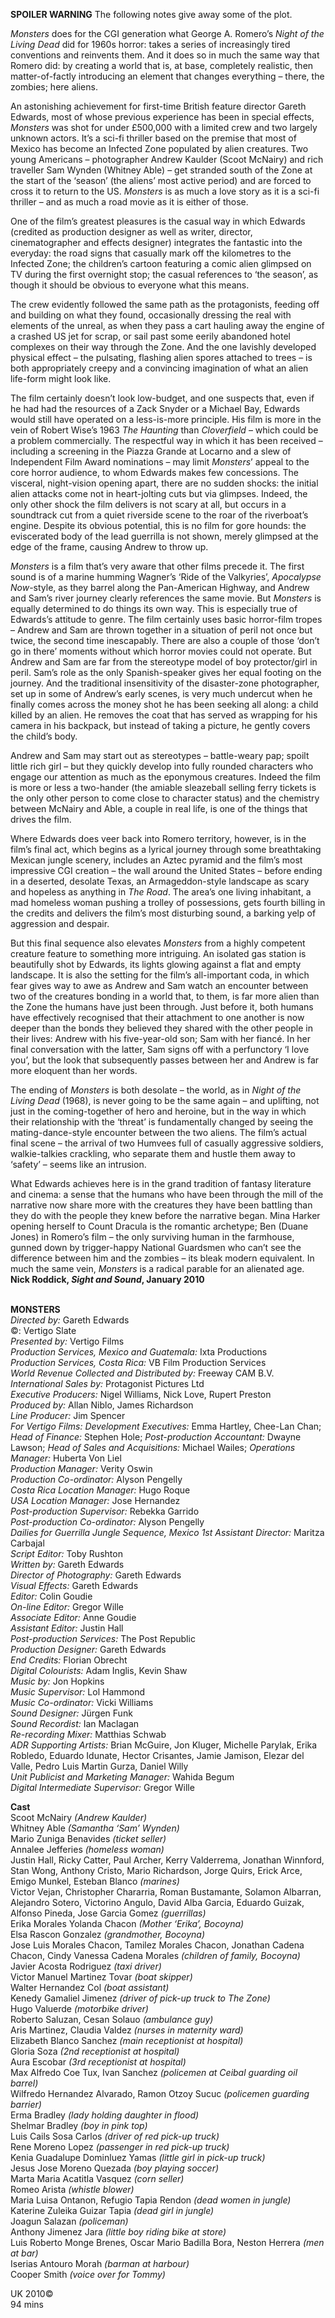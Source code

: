 

**SPOILER WARNING** The following notes give away some of the plot.

_Monsters_ does for the CGI generation what George A. Romero’s _Night of the Living Dead_ did for 1960s horror: takes a series of increasingly tired conventions and reinvents them. And it does so in much the same way that Romero did: by creating a world that is, at base, completely realistic, then matter-of-factly introducing an element that changes everything – there, the zombies; here aliens.

An astonishing achievement for first-time British feature director Gareth Edwards, most of whose previous experience has been in special effects, _Monsters_ was shot for under £500,000 with a limited crew and two largely unknown actors. It’s a sci-fi thriller based on the premise that most of Mexico has become an Infected Zone populated by alien creatures. Two young Americans – photographer Andrew Kaulder (Scoot McNairy) and rich traveller Sam Wynden (Whitney Able) – get stranded south of the Zone at the start of the ‘season’ (the aliens’ most active period) and are forced to cross it to return to the US. _Monsters_ is as much a love story as it is a sci-fi thriller – and as much a road movie as it is either of those.

One of the film’s greatest pleasures is the casual way in which Edwards (credited as production designer as well as writer, director, cinematographer and effects designer) integrates the fantastic into the everyday: the road signs that casually mark off the kilometres to the Infected Zone; the children’s cartoon featuring a comic alien glimpsed on TV during the first overnight stop; the casual references to ‘the season’, as though it should be obvious to everyone what this means.

The crew evidently followed the same path as the protagonists, feeding off and building on what they found, occasionally dressing the real with elements of the unreal, as when they pass a cart hauling away the engine of a crashed US jet for scrap, or sail past some eerily abandoned hotel complexes on their way through the Zone. And the one lavishly developed physical effect – the pulsating, flashing alien spores attached to trees – is both appropriately creepy and a convincing imagination of what an alien life-form might look like.

The film certainly doesn’t look low-budget, and one suspects that, even if he had had the resources of a Zack Snyder or a Michael Bay, Edwards would still have operated on a less-is-more principle. His film is more in the vein of Robert Wise’s 1963 _The Haunting_ than _Cloverfield_ – which could be a problem commercially. The respectful way in which it has been received – including a screening in the Piazza Grande at Locarno and a slew of Independent Film Award nominations – may limit _Monsters_’ appeal to the core horror audience, to whom Edwards makes few concessions. The visceral, night-vision opening apart, there are no sudden shocks: the initial alien attacks come not in heart-jolting cuts but via glimpses. Indeed, the only other shock the film delivers is not scary at all, but occurs in a soundtrack cut from a quiet riverside scene to the roar of the riverboat’s engine. Despite its obvious potential, this is no film for gore hounds: the eviscerated body of the lead guerrilla is not shown, merely glimpsed at the edge of the frame, causing Andrew to throw up.

_Monsters_ is a film that’s very aware that other films precede it. The first sound is of a marine humming Wagner’s ‘Ride of the Valkyries’, _Apocalypse Now_-style, as they barrel along the Pan-American Highway, and Andrew and Sam’s river journey clearly references the same movie. But _Monsters_ is equally determined to do things its own way. This is especially true of Edwards’s attitude to genre. The film certainly uses basic horror-film tropes – Andrew and Sam are thrown together in a situation of peril not once but twice, the second time inescapably. There are also a couple of those ‘don’t go in there’ moments without which horror movies could not operate. But Andrew and Sam are far from the stereotype model of boy protector/girl in peril. Sam’s role as the only Spanish-speaker gives her equal footing on the journey. And the traditional insensitivity of the disaster-zone photographer, set up in some of Andrew’s early scenes, is very much undercut when he finally comes across the money shot he has been seeking all along: a child killed by an alien. He removes the coat that has served as wrapping for his camera in his backpack, but instead of taking a picture, he gently covers the child’s body.

Andrew and Sam may start out as stereotypes – battle-weary pap; spoilt little rich girl – but they quickly develop into fully rounded characters who engage our attention as much as the eponymous creatures. Indeed the film is more or less a two-hander (the amiable sleazeball selling ferry tickets is the only other person to come close to character status) and the chemistry between McNairy and Able, a couple in real life, is one of the things that drives the film.

Where Edwards does veer back into Romero territory, however, is in the film’s final act, which begins as a lyrical journey through some breathtaking Mexican jungle scenery, includes an Aztec pyramid and the film’s most impressive CGI creation – the wall around the United States – before ending in a deserted, desolate Texas, an Armageddon-style landscape as scary and hopeless as anything in _The Road_. The area’s one living inhabitant, a mad homeless woman pushing a trolley of possessions, gets fourth billing in the credits and delivers the film’s most disturbing sound, a barking yelp of aggression  and despair.

But this final sequence also elevates _Monsters_ from a highly competent creature feature to something more intriguing. An isolated gas station is beautifully shot by Edwards, its lights glowing against a flat and empty landscape. It is also the setting for the film’s all-important coda, in which fear gives way to awe as Andrew and Sam watch an encounter between two of the creatures bonding in a world that, to them, is far more alien than the Zone the humans have just been through. Just before it, both humans have effectively recognised that their attachment to one another is now deeper than the bonds they believed they shared with the other people in their lives: Andrew with his five-year-old son; Sam with her fiancé. In her final conversation with the latter, Sam signs off with a perfunctory ‘I love you’, but the look that subsequently passes between her and Andrew is far more eloquent than her words.

The ending of _Monsters_ is both desolate – the world, as in _Night of the Living Dead_ (1968), is never going to be the same again – and uplifting, not just in the coming-together of hero and heroine, but in the way in which their relationship with the ‘threat’ is fundamentally changed by seeing the mating-dance-style encounter between the two aliens. The film’s actual final scene – the arrival of two Humvees full of casually aggressive soldiers, walkie-talkies crackling, who separate them and hustle them away to ‘safety’ – seems like an intrusion.

What Edwards achieves here is in the grand tradition of fantasy literature and cinema: a sense that the humans who have been through the mill of the narrative now share more with the creatures they have been battling than they do with the people they knew before the narrative began. Mina Harker opening herself to Count Dracula is the romantic archetype; Ben (Duane Jones) in Romero’s film – the only surviving human in the farmhouse, gunned down by trigger-happy National Guardsmen who can’t see the difference between him and the zombies – its bleak modern equivalent. In much the same vein, _Monsters_ is a radical parable for an alienated age.  
**Nick Roddick, _Sight and Sound_, January 2010**
<br><br>

**MONSTERS**<br>
_Directed by:_ Gareth Edwards<br>
©: Vertigo Slate<br>
_Presented by:_ Vertigo Films<br>
_Production Services, Mexico and Guatemala:_ Ixta Productions<br>
_Production Services, Costa Rica:_ VB Film Production Services<br>
_World Revenue Collected and Distributed by:_ Freeway CAM B.V.<br>
_International Sales by:_ Protagonist Pictures Ltd<br>
_Executive Producers:_ Nigel Williams, Nick Love, Rupert Preston<br>
_Produced by:_ Allan Niblo, James Richardson<br>
_Line Producer:_ Jim Spencer<br>
_For Vertigo Films: Development Executives:_ Emma Hartley, Chee-Lan Chan; _Head of Finance:_ Stephen Hole; _Post-production Accountant:_ Dwayne Lawson; _Head of Sales and Acquisitions:_ Michael Wailes; _Operations Manager:_ Huberta Von Liel<br>
_Production Manager:_ Verity Oswin<br>
_Production Co-ordinator:_ Alyson Pengelly<br>
_Costa Rica Location Manager:_ Hugo Roque<br>
_USA Location Manager:_ Jose Hernandez<br>
_Post-production Supervisor:_ Rebekka Garrido<br>
_Post-production Co-ordinator:_ Alyson Pengelly<br>
_Dailies for Guerrilla Jungle Sequence, Mexico 1st Assistant Director:_ Maritza Carbajal<br>
_Script Editor:_ Toby Rushton<br>
_Written by:_ Gareth Edwards<br>
_Director of Photography:_ Gareth Edwards<br>
_Visual Effects:_ Gareth Edwards<br>
_Editor:_ Colin Goudie<br>
_On-line Editor:_ Gregor Wille<br>
_Associate Editor:_ Anne Goudie<br>
_Assistant Editor:_ Justin Hall<br>
_Post-production Services:_ The Post Republic<br>
_Production Designer:_ Gareth Edwards<br>
_End Credits:_ Florian Obrecht<br>
_Digital Colourists:_ Adam Inglis, Kevin Shaw<br>
_Music by:_ Jon Hopkins<br>
_Music Supervisor:_ Lol Hammond<br>
_Music Co-ordinator:_ Vicki Williams<br>
_Sound Designer:_ Jürgen Funk<br>
_Sound Recordist:_ Ian Maclagan<br>
_Re-recording Mixer:_ Matthias Schwab<br>
_ADR Supporting Artists:_ Brian McGuire, Jon Kluger, Michelle Parylak, Erika Robledo, Eduardo Idunate, Hector Crisantes, Jamie Jamison, Elezar del Valle, Pedro Luis Martin Gurza, Daniel Willy<br>
_Unit Publicist and Marketing Manager:_ Wahida Begum<br>
_Digital Intermediate Supervisor:_ Gregor Wille<br>

**Cast**<br>
Scoot McNairy _(Andrew Kaulder)_<br>
Whitney Able _(Samantha ‘Sam’ Wynden)_<br>
Mario Zuniga Benavides _(ticket seller)_<br>
Annalee Jefferies _(homeless woman)_<br>
Justin Hall, Ricky Catter, Paul Archer, Kerry Valderrema, Jonathan Winnford, Stan Wong, Anthony Cristo, Mario Richardson, Jorge Quirs, Erick Arce, Emigo Munkel, Esteban Blanco _(marines)_<br>
Victor Vejan, Christopher Chararria, Roman Bustamante, Solamon Albarran, Alejandro Sotero, Victorino Angulo, David Alba Garcia, Eduardo Guizak, Alfonso Pineda, Jose Garcia Gomez _(guerrillas)_<br>
Erika Morales Yolanda Chacon _(Mother ‘Erika’, Bocoyna)_<br>
Elsa Rascon Gonzalez _(grandmother, Bocoyna)_<br>
Jose Luis Morales Chacon, Tamilez Morales Chacon, Jonathan Cadena Chacon, Cindy Vanessa Cadena Morales _(children of family, Bocoyna)_<br>
Javier Acosta Rodriguez _(taxi driver)_<br>
Victor Manuel Martinez Tovar _(boat skipper)_<br>
Walter Hernandez Col _(boat assistant)_<br>
Kenedy Gamaliel Jimenez _(driver of pick-up truck to The Zone)_<br>
Hugo Valuerde _(motorbike driver)_<br>
Roberto Saluzan, Cesan Solauo _(ambulance guy)_<br>
Aris Martinez, Claudia Valdez _(nurses in maternity ward)_<br>
Elizabeth Blanco Sanchez _(main receptionist at hospital)_<br>
Gloria Soza _(2nd receptionist at hospital)_<br>
Aura Escobar _(3rd receptionist at hospital)_<br>
Max Alfredo Coe Tux, Ivan Sanchez _(policemen at Ceibal guarding oil barrel)_<br>
Wilfredo Hernandez Alvarado, Ramon Otzoy Sucuc _(policemen guarding barrier)_<br>
Erma Bradley _(lady holding daughter in flood)_<br>
Shelmar Bradley _(boy in pink top)_<br>
Luis Cails Sosa Carlos _(driver of red pick-up truck)_<br>
Rene Moreno Lopez _(passenger in red pick-up truck)_<br>
Kenia Guadalupe Dominluez Yamas  _(little girl in pick-up truck)_<br>
Jesus Jose Moreno Quezada _(boy playing soccer)_<br>
Marta Maria Acatitla Vasquez _(corn seller)_<br>
Romeo Arista _(whistle blower)_<br>
Maria Luisa Ontanon, Refugio Tapia Rendon  _(dead women in jungle)_<br>
Katerine Zuleika Guizar Tapia _(dead girl in jungle)_<br>
Joagun Salazan _(policeman)_<br>
Anthony Jimenez Jara _(little boy riding bike at store)_<br>
Luis Roberto Monge Brenes, Oscar Mario Badilla Bora, Neston Herrera _(men at bar)_<br>
Iserias Antouro Morah _(barman at harbour)_<br>
Cooper Smith _(voice over for Tommy)_<br>

UK 2010©<br>
94 mins<br>
<br>
<!--stackedit_data:
eyJoaXN0b3J5IjpbMTIyODUxNzI1MV19
-->